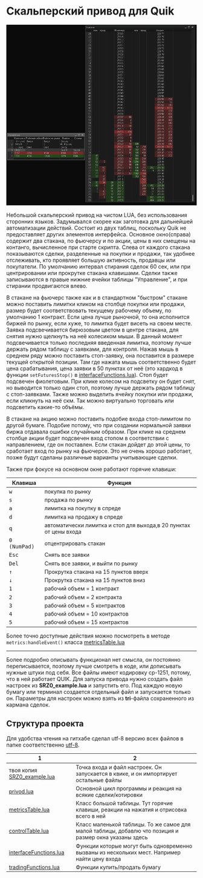 # Скальперский привод для Quik

![Интерфейс привода](img/interface.png "Интерфейс привода")

Небольшой скальперский привод на чистом LUA, без использования сторонних языков. Задумывался скорее
как заготовка для дальнейшей автоматизации действий. Состоит из двух таблиц, поскольку Quik не
предоставляет других элементов интерфейса. Основное окно(справа) содержит два стакана, по фьючерсу
и по акции, цены в них смещены на контанго, вычисленное при старте скрипта. Слева от каждого стакана
показываются сделки, разделенные на покупки и продажи, так удобнее отслеживать, кто проявляет большую
активность, продавцы или покупатели. По умолчанию интервал стирания сделок 60 сек, или при
центрировании или прокрутке стакана клавишами. Сделки также записываются в правые нижние ячейки
таблицы "Управление", и при стирании продвигаются влево.

В стакане на фьючерс также как и в стандартном "быстром" стакане можно поставить лимитки кликом
на столбце покупки или продажи, размер будет соответствовать текущему рабочему объему, по умолчанию
1 контракт. Если цена лучше рыночной, то она исполнится биржей по рынку, если хуже, то лимитка
будет висеть на своем месте. Заявка подсвечивается бирюзовым цветом в центре стакана, для снятия
нужно щелкнуть на неё колесиком мыши. В данный момент подсвечивается только последняя введенная
лимитка, поэтому лучше держать рядом таблицу с заявками, для контроля. Нажав мышь в среднем ряду
можно поставить стоп-заявку, она поставится в размере текущей открытой позиции. Там где нажата
мышь соответственно будет цена срабатывания, цена заявки в 50 пунктах от неё (это хардкод в
функции `setFuturesStop()` в [interfaceFunctions.lua](utf-8/interfaceFunctions.lua)). Стоп будет
подсвечен фиолетовым.
При клике колесом на подсветку он будет снят, но выводится только один стоп, поэтому лучше держать
рядом таблицу с стоп-заявками. Также можно выделить ячейку покупки или продажи, если кликнуть на
неё скм. Так можно виртуально торговать или подсветить какие-то объёмы.

В стакане на акцию можно поставить подобие входа стоп-лимитом по другой бумаге. Подобие потому,
что при создании нормальной заявки биржа отдавала ошибки случайным образом. При клике на среднем
столбце акции будет подсвечен вход стопом в соответствии с направлением, где он поставлен. Если
стакан дойдет до этой цены, то сработает вход по рынку на фьючерсе. Это не очень хорошо работает,
позже будут сделаны различные варианты учитывающие сделки.

Также при фокусе на основном окне работают горячие клавиши:

| Клавиша               | Функция                                                            |
|-----------------------|--------------------------------------------------------------------|
| <kbd>w</kbd>          | покупка по рынку                                                   |
| <kbd>s</kbd>          | продажа по рынку                                                   |
| <kbd>a</kbd>          | лимитка на покупку в спреде                                        |
| <kbd>d</kbd>          | лимитка на продажу в спреде                                        |
| <kbd>q</kbd>          | автоматически лимитка и стоп для выхода,в 20 пунктах от цены входа |
| <kbd>0 (NumPad)</kbd> | отцентрировать стакан                                              |
| <kbd>Esc</kbd>        | Снять все заявки                                                   |
| <kbd>Del</kbd>        | Снять все заявки, и выйти по рынку                                 |
| <kbd>↑</kbd>          | Прокрутка стакана на 15 пунктов вверх                              |
| <kbd>↓</kbd>          | Прокрутка стакана на 15 пунктов вниз                               |
| <kbd>1</kbd>          | рабочий объем = 1 контракт                                         |
| <kbd>2</kbd>          | рабочий объем = 2 контракта                                        |
| <kbd>3</kbd>          | рабочий объем = 5 контрактов                                       |
| <kbd>4</kbd>          | рабочий объем = 10 контрактов                                      |
| <kbd>5</kbd>          | рабочий объем = 15 контрактов                                      |
Более точно доступные действия можно посмотреть в методе `metrics:handleEvent()` класса
[metricsTable.lua](utf-8/metricsTable.lua)

- - - -

Более подробно описывать функционал нет смысла, он постоянно переписывается, поэтому лучше смотреть
в коде, или дописывать нужные штуки под себя. Все файлы имеют кодировку cp-1251, потому, что в ней
работает QUIK. Для запуска привода нужно создать файл настроек из **SRZ0_example.lua** и запустить
его. Под каждую новую бумагу или терминал создается отдельный файл и запускается только он.
Параметры для настроек можно взять из **tri**-файла сохраненного из кармана сделок.

## Структура проекта
Для удобства чтения на гитхабе сделал  utf-8 версию всех файлов в папке соответственно
[utf-8](utf-8).

| 1                                                      | 2                                                                                                       |
|--------------------------------------------------------|---------------------------------------------------------------------------------------------------------|
| твоя копия [SRZ0_example.lua](SRZ0_example.lua)        | Точка входа и файл настроек. Он запускается в квике, и он импортирует остальные файлы                   |
| [privod.lua](utf-8/privod.lua)                         | Основной цикл программы и реакция на всякие сделки/котировки                                            |
| [metricsTable.lua](utf-8/metricsTable.lua)             | Класс большой таблицы. Тут горячие клавиши, реакции на нажатия и отрисовка всего в ней                  |
| [controlTable.lua](utf-8/controlTable.lua)             | Класс маленькой таблицы. То же самое для малой таблицы, добавлю что позиция и размер окна указаны здесь |
| [interfaceFunctions.lua](utf-8/interfaceFunctions.lua) | Функции которые могут быть одновременно вызваны из нескольких мест. Например найти цену входа           |
| [tradingFunctions.lua](utf-8/tradingFunctions.lua)     | Функции купить/продать бумагу                                                                           |

